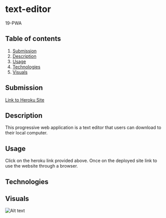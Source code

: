 # text-editor
19-PWA

  ## Table of contents
  1. [Submission](#submission)
  2. [Description](#description)
  3. [Usage](#usage)
  4. [Technologies](#technologies)
  4. [Visuals](#visuals)

  ## Submission
  [Link to Heroku Site]()

  ## Description
  This progressive web application is a text editor that users can download to their local computer. 
 
  ## Usage
  Click on the heroku link provided above. Once on the deployed site link to use the website through a browser. 

  ## Technologies
  
  ## Visuals

  ![Alt text]()